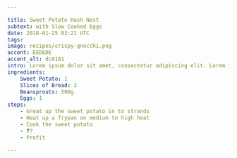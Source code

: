 ```yaml
---

title: Sweet Potato Hash Nest
subtext: with Slow Cooked Eggs
date: 2018-01-25 03:21 UTC
tags: 
image: recipes/crispy-gnocchi.png
accent: EEDEDE
accent_alt: dc8181
intro: Lorem ipsum dolor sit amet, consectetur adipiscing elit. Lorem ipsum dolor sit amet, consectetur adipiscing elit. Maecenas sed diam eget risus varius blandit sit amet non magna. Duis mollis, est non commodo luctus, nisi erat porttitor ligula, eget lacinia odio sem nec elit. Maecenas faucibus mollis interdum.
ingredients:
    Sweet Potato: 1
    Slices of Bread: 2
    Beansprouts: 500g
    Eggs: 1
steps:
    - Great up the sweet potato in to strands
    - Heat up a frypan on medium to high heat
    - Cook the sweet potato
    - ??
    - Profit

---
```



